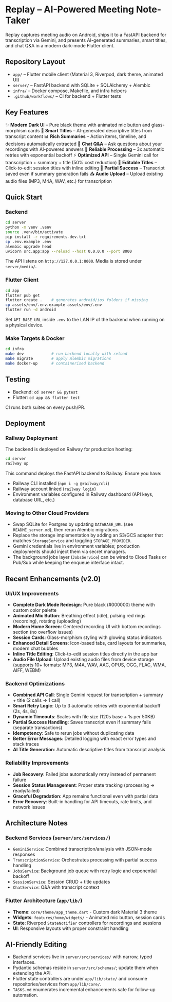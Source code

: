# Replay – AI-Powered Meeting Note-Taker

Replay captures meeting audio on Android, ships it to a FastAPI backend for transcription via Gemini, and presents AI-generated summaries, smart titles, and chat Q&A in a modern dark-mode Flutter client.

## Repository Layout
- `app/` – Flutter mobile client (Material 3, Riverpod, dark theme, animated UI)
- `server/` – FastAPI backend with SQLite + SQLAlchemy + Alembic
- `infra/` – Docker compose, Makefile, and infra helpers
- `.github/workflows/` – CI for backend + Flutter tests

## Key Features
✨ **Modern Dark UI** – Pure black theme with animated mic button and glass-morphism cards
🎯 **Smart Titles** – AI-generated descriptive titles from transcript content
📊 **Rich Summaries** – Action items, timeline, and decisions automatically extracted
💬 **Chat Q&A** – Ask questions about your recordings with AI-powered answers
🔄 **Reliable Processing** – 3x automatic retries with exponential backoff
⚡ **Optimized API** – Single Gemini call for transcription + summary + title (50% cost reduction)
📝 **Editable Titles** – Click-to-edit session titles with inline editing
💾 **Partial Success** – Transcript saved even if summary generation fails
📤 **Audio Upload** – Upload existing audio files (MP3, M4A, WAV, etc.) for transcription

## Quick Start
### Backend
```bash
cd server
python -m venv .venv
source .venv/bin/activate
pip install -r requirements-dev.txt
cp .env.example .env
alembic upgrade head
uvicorn src.app:app --reload --host 0.0.0.0 --port 8000
```

The API listens on `http://127.0.0.1:8000`. Media is stored under `server/media/`.

### Flutter Client
```bash
cd app
flutter pub get
flutter create .    # generates android/ios folders if missing
cp assets/env/.env.example assets/env/.env
flutter run -d android
```
Set `API_BASE_URL` inside `.env` to the LAN IP of the backend when running on a physical device.

### Make Targets & Docker
```bash
cd infra
make dev            # run backend locally with reload
make migrate        # apply Alembic migrations
make docker-up      # containerised backend
```

## Testing
- Backend: `cd server && pytest`
- Flutter: `cd app && flutter test`

CI runs both suites on every push/PR.

## Deployment

### Railway Deployment
The backend is deployed on Railway for production hosting:

```bash
cd server
railway up
```

This command deploys the FastAPI backend to Railway. Ensure you have:
- Railway CLI installed (`npm i -g @railway/cli`)
- Railway account linked (`railway login`)
- Environment variables configured in Railway dashboard (API keys, database URL, etc.)

### Moving to Other Cloud Providers
- Swap SQLite for Postgres by updating `DATABASE_URL` (see `README_server.md`), then rerun Alembic migrations.
- Replace the storage implementation by adding an S3/GCS adapter that matches `StorageService` and toggling `STORAGE_PROVIDER`.
- Gemini credentials live in environment variables; production deployments should inject them via secret managers.
- The background jobs layer (`JobsService`) can be wired to Cloud Tasks or Pub/Sub while keeping the enqueue interface intact.

## Recent Enhancements (v2.0)

### UI/UX Improvements
- **Complete Dark Mode Redesign**: Pure black (#000000) theme with custom color palette
- **Animated Mic Button**: Breathing effect (idle), pulsing red rings (recording), rotating (uploading)
- **Modern Home Screen**: Centered recording UI with bottom recordings section (no overflow issues)
- **Session Cards**: Glass-morphism styling with glowing status indicators
- **Enhanced Detail Screens**: Icon-based tabs, card layouts for summaries, modern chat bubbles
- **Inline Title Editing**: Click-to-edit session titles directly in the app bar
- **Audio File Upload**: Upload existing audio files from device storage (supports 10+ formats: MP3, M4A, WAV, AAC, OPUS, OGG, FLAC, WMA, AIFF, WEBM)

### Backend Optimizations
- **Combined API Call**: Single Gemini request for transcription + summary + title (2 calls → 1 call)
- **Smart Retry Logic**: Up to 3 automatic retries with exponential backoff (2s, 4s, 8s)
- **Dynamic Timeouts**: Scales with file size (120s base + 1s per 50KB)
- **Partial Success Handling**: Saves transcript even if summary fails (separate transactions)
- **Idempotency**: Safe to rerun jobs without duplicating data
- **Better Error Messages**: Detailed logging with exact error types and stack traces
- **AI Title Generation**: Automatic descriptive titles from transcript analysis

### Reliability Improvements
- **Job Recovery**: Failed jobs automatically retry instead of permanent failure
- **Session Status Management**: Proper state tracking (processing → ready/failed)
- **Graceful Degradation**: App remains functional even with partial data
- **Error Recovery**: Built-in handling for API timeouts, rate limits, and network issues

## Architecture Notes

### Backend Services (`server/src/services/`)
- `GeminiService`: Combined transcription/analysis with JSON-mode responses
- `TranscriptionService`: Orchestrates processing with partial success handling
- `JobsService`: Background job queue with retry logic and exponential backoff
- `SessionService`: Session CRUD + title updates
- `ChatService`: Q&A with transcript context

### Flutter Architecture (`app/lib/`)
- **Theme**: `core/theme/app_theme.dart` - Custom dark Material 3 theme
- **Widgets**: `features/home/widgets/` - Animated mic button, session cards
- **State**: Riverpod `StateNotifier` controllers for recordings and sessions
- **UI**: Responsive layouts with proper constraint handling

## AI-Friendly Editing
- Backend services live in `server/src/services/` with narrow, typed interfaces.
- Pydantic schemas reside in `server/src/schemas/`; update them when extending the API.
- Flutter state controllers are under `app/lib/state/` and consume repositories/services from `app/lib/core/`.
- `TASKS.md` enumerates incremental enhancements safe for follow-up automation.
